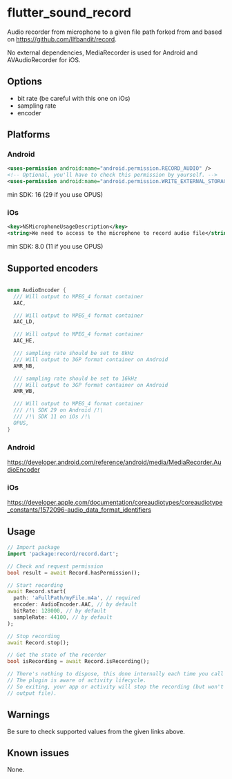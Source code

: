 # flutter_sound_record

Audio recorder from microphone to a given file path forked from and based on <https://github.com/llfbandit/record>.

No external dependencies, MediaRecorder is used for Android and AVAudioRecorder for iOS.

## Options

- bit rate (be careful with this one on iOs)
- sampling rate
- encoder

## Platforms

### Android

```xml
<uses-permission android:name="android.permission.RECORD_AUDIO" />
<!-- Optional, you'll have to check this permission by yourself. -->
<uses-permission android:name="android.permission.WRITE_EXTERNAL_STORAGE" />
```

min SDK: 16 (29 if you use OPUS)

### iOs

```xml
<key>NSMicrophoneUsageDescription</key>
<string>We need to access to the microphone to record audio file</string>
```

min SDK: 8.0 (11 if you use OPUS)

## Supported encoders

```dart

enum AudioEncoder {
  /// Will output to MPEG_4 format container
  AAC,

  /// Will output to MPEG_4 format container
  AAC_LD,

  /// Will output to MPEG_4 format container
  AAC_HE,

  /// sampling rate should be set to 8kHz
  /// Will output to 3GP format container on Android
  AMR_NB,

  /// sampling rate should be set to 16kHz
  /// Will output to 3GP format container on Android
  AMR_WB,

  /// Will output to MPEG_4 format container
  /// /!\ SDK 29 on Android /!\
  /// /!\ SDK 11 on iOs /!\
  OPUS,
}
```

### Android

<https://developer.android.com/reference/android/media/MediaRecorder.AudioEncoder>

### iOs
<https://developer.apple.com/documentation/coreaudiotypes/coreaudiotype_constants/1572096-audio_data_format_identifiers>

## Usage

```dart
// Import package
import 'package:record/record.dart';

// Check and request permission
bool result = await Record.hasPermission();

// Start recording
await Record.start(
  path: 'aFullPath/myFile.m4a', // required
  encoder: AudioEncoder.AAC, // by default
  bitRate: 128000, // by default
  sampleRate: 44100, // by default
);

// Stop recording
await Record.stop();

// Get the state of the recorder
bool isRecording = await Record.isRecording();

// There's nothing to dispose, this done internally each time you call stop method.
// The plugin is aware of activity lifecycle.
// So exiting, your app or activity will stop the recording (but won't delete the
// output file).
```

## Warnings

Be sure to check supported values from the given links above.

## Known issues

None.
